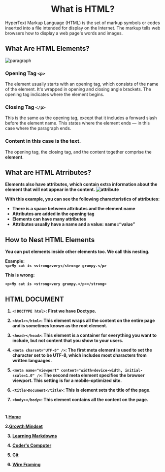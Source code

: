 #   <center><b>What is HTML?</b></center>

HyperText Markup Language (HTML) is the set of markup symbols or codes inserted into a file intended for display on the Internet. The markup tells web browsers how to display a web page's words and images.

##  <b>What Are HTML Elements?</b>

![paragraph](https://www.freecodecamp.org/news/content/images/size/w1600/2021/01/Screen-Shot-2021-01-11-at-1.16.34-PM.png)
### Opening Tag    ```<p>```

The element usually starts with an opening tag, which consists of the name of the element. It's wrapped in opening and closing angle brackets. The opening tag indicates where the element begins.

### <b>Closing Tag</b> ```</p>```

This is the same as the opening tag, except that it includes a forward slash before the element name. This states where the element ends — in this case where the paragraph ends.

### <b>Content</b> in this case is the text.

The opening tag, the closing tag, and the content together comprise the <b>element</b>.

## <b>What are HTML Atrributes?

Elements also have attributes, which contain extra information about the element that will not appear in the content.
![attribute](https://developer.mozilla.org/en-US/docs/Learn/Getting_started_with_the_web/HTML_basics/grumpy-cat-attribute-small.png)

With this example, you can see the following characteristics of attributes:

* There is a space between attributes and the element name
* Attributes are added in the opening tag
* Elements can have many attributes
* Attributes usually have a name and a value: name=“value”



## <b>How to Nest HTML Elements</b>

You can put elements inside other elements too. We call this nesting.

Example:  
```<p>My cat is <strong>very</strong> grumpy.</p>```

This is wrong:

```<p>My cat is <strong>very grumpy.</p></strong>```


## <b>HTML DOCUMENT</b>

1. ```<!DOCTYPE html>```: First we have Doctype.

2. ```<html></html>```: This element wraps all the content on the entire page and is sometimes known as the root element.

3. ```<head></head>```: This element is a container for everything you want to include, but not content that you show to your users.

4. ```<meta charset="UTF-8" />```: The first meta element is used to set the character set to be UTF-8, which includes most characters from written languages.

5. ```<meta name="viewport" content="width=device-width, initial-scale=1.0" />```: The second meta element specifies the browser viewport. This setting is for a mobile-optimized site.

6. ```<title>Document</title>```: This is element sets the title of the page.

7. ```<body></body>```: This element contains all the content on the page.

#

1.[Home](ltarran.github.io/reading-notes)

2.[Growth Mindset](https://ltarran.github.io/reading-notes/growthmindset)  

3. [Learning Markdowns](https://ltarran.github.io/reading-notes/learningmarkdowns)

4. [Coder's Computer](https://ltarran.github.io/reading-notes/coderscomputer)

5. [Git](https://ltarran.github.io/reading-notes/git)

6. [Wire Framing](ltarran.github.io/reading-notes/wireframing)

